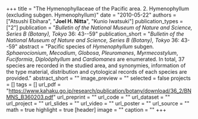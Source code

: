 +++
title = "The Hymenophyllaceae of the Pacific area. 2. Hymenophyllum (excluding subgen. Hymenophyllum)"
date = "2010-05-22"
authors = ["Atsushi Ebihara", "**Joel H. Nitta**", "Kunio Iwatsuki"]
publication_types = ["2"]
publication = "_Bulletin of the National Museum of Nature and Science, Series B (Botany), Tokyo_ 36: 43--59"
publication_short = "_Bulletin of the National Museum of Nature and Science, Series B (Botany), Tokyo_ 36: 43--59"
abstract = "Pacific species of *Hymenophyllum* subgen. *Sphaerocionium*, *Mecodium*, *Globosa*, *Pleuromanes*, *Myrmecostylum*, *Fuciformia*, *Diploöphyllum* and *Cardiomanes* are enumerated. In total, 37 species are recorded in the studied area, and synonymies, information of the type material, distribution and cytological records of each species are provided."
abstract_short = ""
image_preview = ""
selected = false
projects = []
tags = []
url_pdf = "https://www.kahaku.go.jp/research/publication/botany/download/36_2/BNMNS_B360203.pdf"
url_preprint = ""
url_code = ""
url_dataset = ""
url_project = ""
url_slides = ""
url_video = ""
url_poster = ""
url_source = ""
math = true
highlight = true
[header]
image = ""
caption = ""
+++
